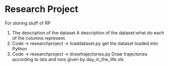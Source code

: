 # Research Project
 For storing stuff of RP
 
 1. The description of the dataset
     A description of the dataset:what do each of the columns represent.
 2. Code -> researchproject -> loaddataset.py
     get the dataset loaded into Python
 3. Code -> researchproject -> drawtrajectories.py
     Draw trajectories according to lats and lons given by day_in_the_life.xls

